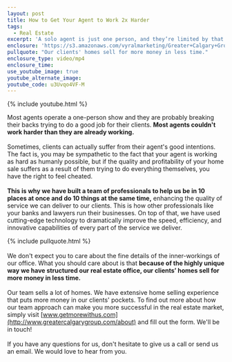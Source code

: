 ```yaml
---
layout: post
title: How to Get Your Agent to Work 2x Harder
tags:
  - Real Estate
excerpt: 'A solo agent is just one person, and they’re limited by that. Our team isn’t.'
enclosure: 'https://s3.amazonaws.com/vyralmarketing/Greater+Calgary+Group/Greater+Calgary+Group-+Get+an+agent+who+works+harder.mp4'
pullquote: "Our clients' homes sell for more money in less time."
enclosure_type: video/mp4
enclosure_time:
use_youtube_image: true
youtube_alternate_image:
youtube_code: u3Uvqo4VF-M
---
```



{% include youtube.html %}

Most agents operate a one-person show and they are probably breaking their backs trying to do a good job for their clients. **Most agents couldn't work harder than they are already working.**
<br>
<br>Sometimes, clients can actually suffer from their agent's good intentions. The fact is, you may be sympathetic to the fact that your agent is working as hard as humanly possible, but if the quality and profitability of your home sale suffers as a result of them trying to do everything themselves, you have the right to feel cheated.
<br>
<br>**This is why we have built a team of professionals to help us be in 10 places at once and do 10 things at the same time,** enhancing the quality of service we can deliver to our clients. This is how other professionals like your banks and lawyers run their businesses. On top of that, we have used cutting-edge technology to dramatically improve the speed, efficiency, and innovative capabilities of every part of the service we deliver.

{% include pullquote.html %}
<br>
<br>We don't expect you to care about the fine details of the inner-workings of our office. What you should care about is that **because of the highly unique way we have structured our real estate office, our clients’ homes sell for more money in less time.**
<br>
<br>Our team sells a lot of homes. We have extensive home selling experience that puts more money in our clients' pockets. To find out more about how our team approach can make you more successful in the real estate market, simply visit [www.getmorewithus.com](http://www.greatercalgarygroup.com/about) and fill out the form. We'll be in touch!
<br>
<br>If you have any questions for us, don't hesitate to give us a call or send us an email. We would love to hear from you.